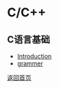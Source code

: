 # C/C++
## C语言基础
- [Introduction](c/introduction.md)
- [grammer](c/grammer.md)

[返回首页](../../CONTENTS.md)